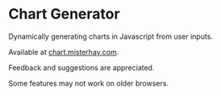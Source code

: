 # Chart Generator

Dynamically generating charts in Javascript from user inputs.

Available at [chart.misterhay.com](http://chart.misterhay.com).

Feedback and suggestions are appreciated.

Some features may not work on older browsers.
